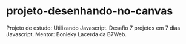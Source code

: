 # projeto-desenhando-no-canvas
Projeto de estudo: Utilizando Javascript. Desafio 7 projetos em 7 dias Javascript. Mentor: Bonieky Lacerda da B7Web.
